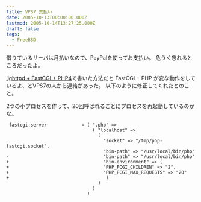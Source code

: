```yaml
---
title: VPS7 支払い
date: 2005-10-13T00:00:00.000Z
lastmod: 2005-10-14T13:27:25.000Z
draft: false
tags:
  - FreeBSD
---
```


借りているサーバは月払いなので、PayPalを使ってお支払い。 危うく忘れるところだったよ。

[lighttpd + FastCGI + PHP4](/posts/20050924/p01)で書いた方法だと FastCGI + PHP が変な動作をしているよ、とVPS7の人から連絡があった。 以下のように修正してくれたとのこと。

2つの小プロセスを作って、20回呼ばれるごとにプロセスを再起動しているのかな。

```
 fastcgi.server             = ( ".php" =>
                                ( "localhost" =>
                                  (
                                    "socket" => "/tmp/php-fastcgi.socket",
                                    "bin-path" => "/usr/local/bin/php"
-                                   "bin-path" => "/usr/local/bin/php"
+                                   "bin-environment" => (
+                                   "PHP_FCGI_CHILDREN" => "2",
+                                   "PHP_FCGI_MAX_REQUESTS" => "20"
+                                    )
                                  )
                                )
                              )
```
